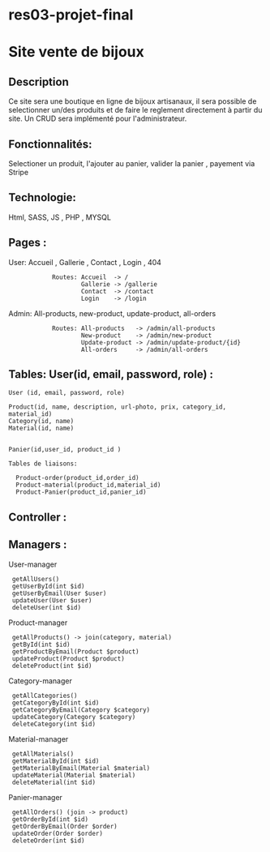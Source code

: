# res03-projet-final


# Site vente de bijoux

## Description

Ce site sera une boutique en ligne de bijoux artisanaux, il sera possible de selectionner un/des produits et de faire le reglement directement à partir du site.
Un CRUD sera implémenté pour l'administrateur.

## Fonctionnalités:

 Selectioner un produit, l'ajouter au panier, valider la panier , payement via Stripe





## Technologie: 

 Html, SASS, JS , PHP , MYSQL

## Pages :
 User: Accueil , Gallerie , Contact , Login  , 404
          
                Routes: Accueil  -> /
                        Gallerie -> /gallerie
                        Contact  -> /contact
                        Login    -> /login
                
  Admin: All-products, new-product, update-product, all-orders
          
                Routes: All-products   -> /admin/all-products
                        New-product    -> /admin/new-product
                        Update-product -> /admin/update-product/{id}
                        All-orders     -> /admin/all-orders
          

## Tables: User(id, email, password, role) :

    User (id, email, password, role)
    
    Product(id, name, description, url-photo, prix, category_id, material_id)
    Category(id, name)
    Material(id, name)
    
    
    Panier(id,user_id, product_id )
    
<!--     Order(id, panier_id,facturation_address, livraison_address, total_price, Date, isPayed?, isSend? ) -->
         
         
    Tables de liaisons: 
      
      Product-order(product_id,order_id)
      Product-material(product_id,material_id)
      Product-Panier(product_id,panier_id)
    
## Controller :


## Managers :
   User-manager
   
     getAllUsers() 
     getUserById(int $id)
     getUserByEmail(User $user)
     updateUser(User $user)
     deleteUser(int $id)
     
   Product-manager
   
     getAllProducts() -> join(category, material)
     getById(int $id)
     getProductByEmail(Product $product)
     updateProduct(Product $product)
     deleteProduct(int $id)
     
   Category-manager
   
     getAllCategories()
     getCategoryById(int $id)
     getCategoryByEmail(Category $category)
     updateCategory(Category $category)
     deleteCategory(int $id)
     
   Material-manager
     
     getAllMaterials()
     getMaterialById(int $id)
     getMaterialByEmail(Material $material)
     updateMaterial(Material $material)
     deleteMaterial(int $id)
     
   Panier-manager
   
     getAllOrders() (join -> product) 
     getOrderById(int $id)
     getOrderByEmail(Order $order)
     updateOrder(Order $order)
     deleteOrder(int $id)
     
                 
                      
